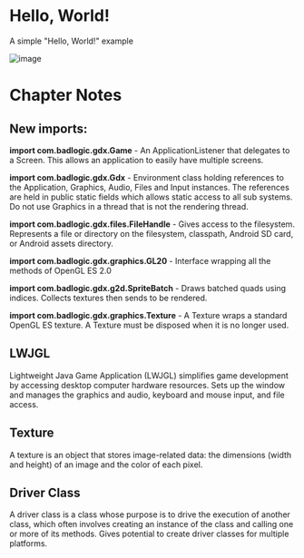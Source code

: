 # Hello, World!
A simple "Hello, World!" example

![image](https://user-images.githubusercontent.com/4059636/51062390-0d8d9a00-15f7-11e9-9c70-3adb52e18a26.png)

# Chapter Notes
## New imports:
**import com.badlogic.gdx.Game** - An ApplicationListener that delegates to a Screen. This allows an application to easily have multiple screens.

**import com.badlogic.gdx.Gdx** - Environment class holding references to the Application, Graphics, Audio, Files and Input instances. The references are held in public static fields which allows static access to all sub systems. Do not use Graphics in a thread that is not the rendering thread.

**import com.badlogic.gdx.files.FileHandle** - Gives access to the filesystem. Represents a file or directory on the filesystem, classpath, Android SD card, or Android assets directory.

**import com.badlogic.gdx.graphics.GL20** - Interface wrapping all the methods of OpenGL ES 2.0

**import com.badlogic.gdx.g2d.SpriteBatch** - Draws batched quads using indices. Collects textures then sends to be rendered.

**import com.badlogic.gdx.graphics.Texture** - A Texture wraps a standard OpenGL ES texture. A Texture must be disposed when it is no longer used.

## LWJGL
Lightweight Java Game Application (LWJGL) simplifies game development by accessing desktop computer hardware resources. Sets up the window and manages the graphics and audio, keyboard and mouse input, and file access.

## Texture
A texture is an object that stores image-related data: the dimensions (width and height) of an image and the color of each pixel.

## Driver Class
A driver class is a class whose purpose is to drive the execution of another class, which often involves creating an instance of the class and calling one or more of its methods. Gives potential to create driver classes for multiple platforms.

